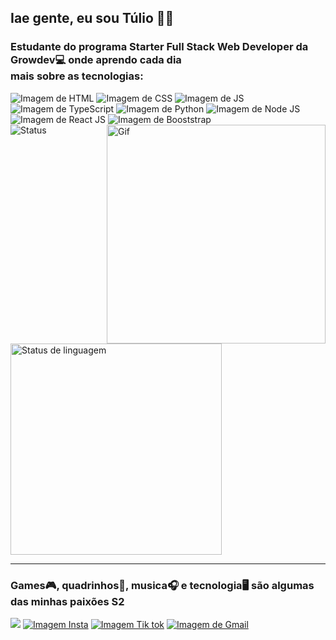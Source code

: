 ## Iae gente, eu sou Túlio ✌🏾
### Estudante do programa Starter Full Stack Web Developer da Growdev💻 onde aprendo cada dia <br> mais sobre as tecnologias:
<div>
  <img src="https://img.shields.io/badge/HTML5-E34F26?style=for-the-badge&logo=html5&logoColor=white" alt="Imagem de HTML">
  <img src="https://img.shields.io/badge/CSS3-1572B6?style=for-the-badge&logo=css3&logoColor=white" alt="Imagem de CSS">
  <img src="https://img.shields.io/badge/JavaScript-F7DF1E?style=for-the-badge&logo=javascript&logoColor=black" alt="Imagem de JS">
  <img src="https://img.shields.io/badge/TypeScript-007ACC?style=for-the-badge&logo=typescript&logoColor=white" alt="Imagem de TypeScript">
  <img src="https://img.shields.io/badge/Python-14354C?style=for-the-badge&logo=python&logoColor=white" alt="Imagem de Python">
  <img src="https://img.shields.io/badge/Node.js-43853D?style=for-the-badge&logo=node.js&logoColor=white" alt="Imagem de Node JS">
  <img src="https://img.shields.io/badge/React-20232A?style=for-the-badge&logo=react&logoColor=61DAFB" alt="Imagem de React JS">
  <img src="https://img.shields.io/badge/Bootstrap-563D7C?style=for-the-badge&logo=bootstrap&logoColor=white" alt="Imagem de Booststrap">
</div>

<div>
   <img align="right" src="https://media.tenor.com/Aw2-4sShkCUAAAAd/coding.gif" alt="Gif" width="350"/>
   <img src="https://github-readme-stats.vercel.app/api?username=tulioss&show_icons=true&theme=neon" alt="Status"/>
   <img src="https://github-readme-stats.vercel.app/api/top-langs/?username=tulioss&layout=compact&theme=outrun" alt="Status de linguagem" width="338"/>
</div>

<hr>

<h3 align="left">Games🎮, quadrinhos🏹, musica🎧 e tecnologia🖥️ são algumas das minhas paixões S2</h3>

<div>
   <a href="www.linkedin.com/in/joao-tulio-b36926292" target="_blank" rel="Imagem Insta"> <img src="https://img.shields.io/badge/LinkedIn-0077B5?style=for-the-badge&logo=linkedin&logoColor=whitealt="Imagem do Linkedin"></a>
   <a href="instagram.com/donjoaos/" target="_blank" rel="Imagem Insta"><img src="https://img.shields.io/badge/Instagram-E4405F?style=for-the-badge&logo=instagram&logoColor=white" 
   alt="Imagem Insta"></a>
   <a href="https://www.tiktok.com/@donjoaos" target="_blank" rel="Imagem Tik tok"><img src="https://img.shields.io/badge/TikTok-000000?style=for-the-badge&logo=tiktok&logoColor=white" 
   alt="Imagem Tik tok"></a>
   <a href="mailto:tuliocolossos@gmail.com" target="_blank" rel="Gmail"><img src="https://img.shields.io/badge/Gmail-D14836?style=for-the-badge&logo=gmail&logoColor=white" alt="Imagem 
   de Gmail"></a>
</div>


